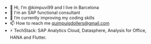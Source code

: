 - 👋 Hi, I’m @kimpuvi99 and I live in Barcelona
- 💼 I'm an SAP functional consultant
- 🌱 I’m currently improving my coding skills
- 📫 How to reach me quimpuigdollers@gmail.com
- ⚡ TechStack: SAP Analytics Cloud, Datasphere, Analysis for Office, HANA and Flutter.

<!---
kimpuvi99/kimpuvi99 is a ✨ special ✨ repository because its `README.md` (this file) appears on your GitHub profile.
You can click the Preview link to take a look at your changes.
--->
